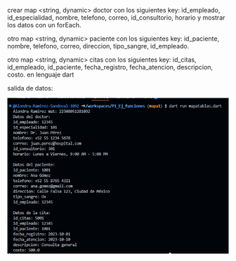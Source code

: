 crear map <string, dynamic> doctor con los siguientes key: id_empleado, id_especialidad, nombre, telefono, correo, id_consultorio, horario y mostrar los datos con un forEach. 

otro map <string, dynamic> paciente con los siguientes key: id_paciente, nombre, telefono, correo, direccion, tipo_sangre, id_empleado. 

otro map <string, dynamic> citas con los siguientes key: id_citas, id_empleado, id_paciente, fecha_registro, fecha_atencion, descripcion, costo. en lenguaje dart

salida de datos:

![alt text](image-9.png)